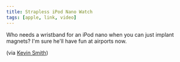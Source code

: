 ```yaml
---
title: Strapless iPod Nano Watch
tags: [apple, link, video]
---
```


Who needs a wristband for an iPod nano when you can just implant magnets? I'm sure he'll have fun at airports now.

(via [Kevin Smith](http://twitter.com/kvnsmth))
